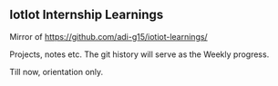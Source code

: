 ## IotIot Internship Learnings

Mirror of https://github.com/adi-g15/iotiot-learnings/

Projects, notes etc.
The git history will serve as the Weekly progress.

Till now, orientation only.
